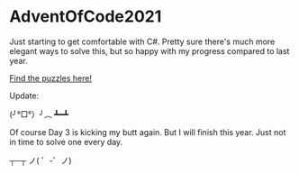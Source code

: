 # AdventOfCode2021

Just starting to get comfortable with C#. Pretty sure there's much more elegant ways to solve this, but so happy with my progress compared to last year.

[Find the puzzles here!](https://adventofcode.com/2021)

Update:

(╯°□°）╯︵ ┻━┻

Of course Day 3 is kicking my butt again. But I will finish this year. Just not in time to solve one every day. 

┬─┬ ノ( ゜-゜ノ)
